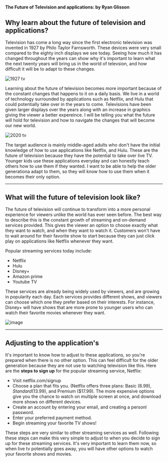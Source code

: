 #### The Future of Television and applications: by Ryan Glisson

## Why learn about the future of television and applications?

Television has come a long way since the first electronic television was invented in 1927 by Philo Taylor Farnsworth. These devices were very small compared to the eighty inch displays we see today. Seeing how much it has changed throughout the years can show why it's important to learn what the next twenty years will bring us in the world of televsion, and how difficult it will be to adapt to these changes.

![1927 tv](https://user-images.githubusercontent.com/70166198/100650221-344b3b80-3309-11eb-9c7a-e2a3f6e260f8.jpg)

Learning about the future of television becomes more important because of the constant changes that happens to it on a daily basis. We live in a world of technology surrounded by applications such as Netflix, and Hulu that could potentially take over in the years to come. Televisions have been given larger displays over the years along with an increase in graphics giving the viewer a better expereince. I will be telling you what the future will hold for television and how to navigate the changes that will become our new world. 

![2020 tv](https://user-images.githubusercontent.com/70166198/100650373-73798c80-3309-11eb-8650-9a96fd25535f.jpg)

The target audience is mainly middle-aged adults who don't have the initial knowledge of how to use applications like Netflix, and Hulu. These are the future of television because they have the potential to take over live TV. Younger kids use these applications everyday and can honestly teach others how to use them if they wanted. I want to be able to help the older generationa adapt to them, so they will know how to use them when it becomes their only option. 
________________________________________________________________________________________________________________________________________________________________________________

## What will the future of television look like?

The future of television will continue to transform into a more personal experience for viewers unlike the world has ever seen before. The best way to describe this is the constant growth of streaming and on-demand services provided. This gives the viewer an option to choose exactly what they want to watch, and when they want to watch it. Customers won't have to wait around for their favorite show to start because they can just click play on applications like Netflix whenever they want. 

Popular streaming services today include:

- Netflix
- Hulu
- Disney+
- Amazon prime
- Youtube TV

These services are already being widely used by viewers, and are growing in popularity each day. Each services provides different shows, and viewers can choose which one they prefer based on their interests. For instance, Disney+ will have shows that are more prone to younger users who can watch their favorite movies whenever they want.

![image](https://user-images.githubusercontent.com/70166198/100656388-42ea2080-3312-11eb-8585-f2335337ac21.png)
______________________________________________________________________________________________________________________________________________________________________________

## Adjusting to the application's

It's important to know how to adjust to these applications, so you're prepared when there is no other option. This can feel difficult for the older generation because they are not use to watching television like this. 
Here are the **steps to sign up** for the popular streaming service, Netflix:
- Visit netflix.com/signup
- Choose a plan that fits you. (Netflix offers three plans: Basic ($8.99), Standard ($13.99), and Premium ($17.99). The more expensive options give you the chance to watch on multiple screen at once, and download more shows on different devices.
- Create an account by entering your email, and creating a personl password.
- Enter your preferred payment method.
- Begin streaming your favorite TV shows!

These steps are very similar to other streaming services as well. Following these steps can make this very simple to adjust to when you decide to sign up for these streaming services. It's very important to learn them now, so when live tv potentially goes away, you will have other options to watch your favorite shows and movies.
